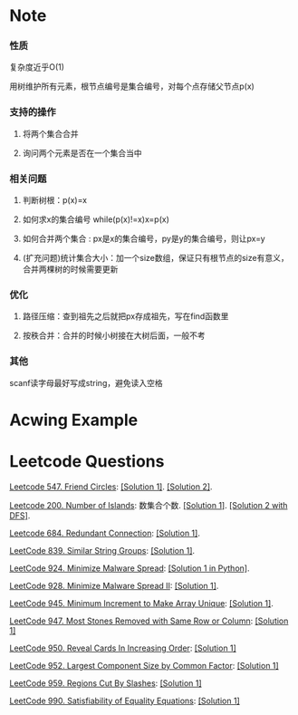 # Note

### 性质

复杂度近乎O(1)

用树维护所有元素，根节点编号是集合编号，对每个点存储父节点p(x)


### 支持的操作

1. 将两个集合合并

2. 询问两个元素是否在一个集合当中

### 相关问题

1. 判断树根：p(x)=x

2. 如何求x的集合编号 while(p(x)!=x)x=p(x)
	
3. 如何合并两个集合 : px是x的集合编号，py是y的集合编号，则让px=y

4. (扩充问题)统计集合大小：加一个size数组，保证只有根节点的size有意义，合并两棵树的时候需要更新

### 优化

1. 路径压缩：查到祖先之后就把px存成祖先，写在find函数里

2. 按秩合并：合并的时候小树接在大树后面，一般不考

### 其他

scanf读字母最好写成string，避免读入空格

# Acwing Example


# Leetcode Questions

[Leetcode 547. Friend Circles](https://leetcode.com/problems/friend-circles/):  [[Solution 1]](https://www.acwing.com/solution/LeetCode/content/427/). [[Solution 2]](https://www.acwing.com/solution/LeetCode/content/2012/).

[Leetcode 200. Number of Islands](https://leetcode.com/problems/number-of-islands/description/): 数集合个数. [[Solution 1]](https://www.acwing.com/solution/LeetCode/content/2013/). [[Solution 2 with DFS]](https://www.acwing.com/solution/LeetCode/content/263/). 

[Leetcode 684. Redundant Connection](https://leetcode.com/problems/redundant-connection/): [[Solution 1]](https://www.acwing.com/solution/LeetCode/content/2014/).

[LeetCode 839. Similar String Groups](https://leetcode.com/problems/similar-string-groups/): [[Solution 1]](https://www.acwing.com/solution/LeetCode/content/905/).

[LeetCode 924. Minimize Malware Spread](https://leetcode.com/problems/minimize-malware-spread/): [[Solution 1 in Python]](https://www.acwing.com/solution/LeetCode/content/1229/).

[LeetCode 928. Minimize Malware Spread II](https://leetcode.com/problems/minimize-malware-spread-ii/description/): [[Solution 1]](https://www.acwing.com/solution/LeetCode/content/583/).

[LeetCode 945. Minimum Increment to Make Array Unique](https://leetcode.com/problems/minimum-increment-to-make-array-unique/): [[Solution 1]](https://www.acwing.com/solution/LeetCode/content/649/).

[LeetCode 947. Most Stones Removed with Same Row or Column](https://leetcode.com/problems/most-stones-removed-with-same-row-or-column/): [[Solution 1]](https://www.acwing.com/solution/LeetCode/content/678/)

[LeetCode 950. Reveal Cards In Increasing Order](https://leetcode.com/problems/reveal-cards-in-increasing-order/): [[Solution 1]](https://www.acwing.com/solution/LeetCode/content/681/)

[LeetCode 952. Largest Component Size by Common Factor](https://leetcode.com/problems/largest-component-size-by-common-factor/): [[Solution 1]](https://www.acwing.com/solution/LeetCode/content/646/)

[LeetCode 959. Regions Cut By Slashes](https://leetcode.com/problems/regions-cut-by-slashes/): [[Solution 1]](https://www.acwing.com/solution/LeetCode/content/674/)

[LeetCode 990. Satisfiability of Equality Equations](https://leetcode.com/problems/satisfiability-of-equality-equations/): [[Solution 1]](https://www.acwing.com/solution/LeetCode/content/992/)













